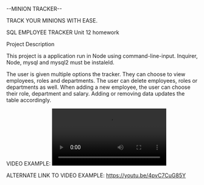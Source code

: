 --MINION TRACKER--

TRACK YOUR MINIONS WITH EASE.

SQL EMPLOYEE TRACKER
Unit 12 homework

Project Description

This project is a application run in Node using command-line-input. Inquirer, Node, mysql and mysql2 must be instaleld. 

The user is given multiple options the tracker. They can choose to view employees, roles and departments. The user can delete
employees, roles or departments as well. When adding a new employee, the user can choose their role, department and salary.
Adding or removing data updates the table accordingly.

VIDEO EXAMPLE:
![Video](exampleminions.webm)

ALTERNATE LINK TO VIDEO EXAMPLE:
https://youtu.be/4pvC7CuG85Y
